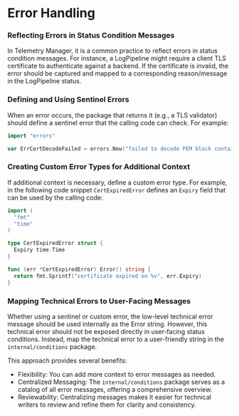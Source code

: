 # Error Handling

### Reflecting Errors in Status Condition Messages
In Telemetry Manager, it is a common practice to reflect errors in status condition messages. For instance, a LogPipeline might require a client TLS certificate to authenticate against a backend. If the certificate is invalid, the error should be captured and mapped to a corresponding reason/message in the LogPipeline status.

### Defining and Using Sentinel Errors
When an error occurs, the package that returns it (e.g., a TLS validator) should define a sentinel error that the calling code can check. For example:

```go
import "errors"

var ErrCertDecodeFailed = errors.New("failed to decode PEM block containing certificate")
```

### Creating Custom Error Types for Additional Context
If additional context is necessary, define a custom error type. For example, in the following code snippet `CertExpiredError` defines an `Expiry` field that can be used by the calling code:

```go
import (
  "fmt"
  "time"
)

type CertExpiredError struct {
  Expiry time.Time
}

func (err *CertExpiredError) Error() string {
  return fmt.Sprintf("certificate expired on %v", err.Expiry)
}
```

### Mapping Technical Errors to User-Facing Messages
Whether using a sentinel or custom error, the low-level technical error message should be used internally as the Error string. However, this technical error should not be exposed directly in user-facing status conditions. Instead, map the technical error to a user-friendly string in the `internal/conditions` package.

This approach provides several benefits:

* Flexibility: You can add more context to error messages as needed.
* Centralized Messaging: The `internal/conditions` package serves as a catalog of all error messages, offering a comprehensive overview.
* Reviewability: Centralizing messages makes it easier for technical writers to review and refine them for clarity and consistency.
